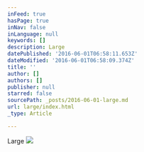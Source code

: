 ```yaml
---
inFeed: true
hasPage: true
inNav: false
inLanguage: null
keywords: []
description: Large
datePublished: '2016-06-01T06:58:11.653Z'
dateModified: '2016-06-01T06:58:09.374Z'
title: ''
author: []
authors: []
publisher: null
starred: false
sourcePath: _posts/2016-06-01-large.md
url: large/index.html
_type: Article

---
```

Large
![](https://the-grid-user-content.s3-us-west-2.amazonaws.com/bd6f6a00-2d6c-45f5-90c7-74cd79b11664.gif)